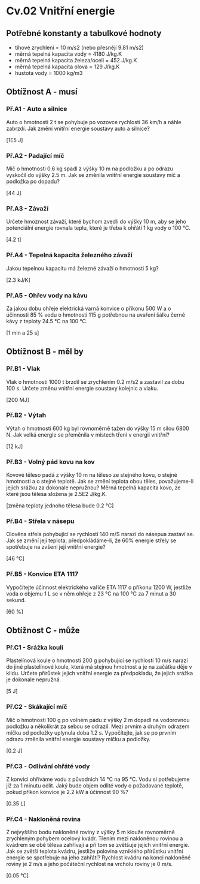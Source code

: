 # Cv.02 Vnitřní energie

## Potřebné konstanty a tabulkové hodnoty

* tíhové zrychlení = 10 m/s2 (nebo přesnějí 9.81 m/s2)
* měrná tepelná kapacita vody = 4180 J/kg.K
* měrná tepelná kapacita železa/oceli = 452 J/kg.K
* měrná tepelná kapacita olova = 129 J/kg.K
* hustota vody = 1000 kg/m3

## Obtížnost A - musí

### Př.A1 - Auto a silnice
Auto o hmotnosti 2 t se pohybuje po vozovce rychlostí 36 km/h a náhle zabrzdí. Jak změní vnitřní energie soustavy auto a silnice?

[1E5 J]

### Př.A2 - Padající míč
Míč o hmotnosti 0.6 kg spadl z výšky 10 m na podložku a po odrazu vyskočil do výšky 2.5 m. Jak se změnila vnitřní energie soustavy míč a podložka po dopadu?

[44 J]

### Př.A3 - Závaží
Určete hmoznost závaží, které bychom zvedli do výšky 10 m, aby se jeho potenciální energie rovnala teplu, které je třeba k ohřátí 1 kg vody o 100 °C.

[4.2 t]

### Př.A4 - Tepelná kapacita železného závaží
Jakou tepelnou kapacitu má železné závaží o hmotnosti 5 kg?

[2.3 kJ/K] 

### Př.A5 - Ohřev vody na kávu
Za jakou dobu ohřeje elektrická varná konvice o příkonu 500 W a o účinnosti 85 % vodu o hmotnosti 115 g potřebnou na uvaření šálku černé kávy z teploty 24.5 °C na 100 °C. 

[1 min a 25 s]

## Obtížnost B - měl by

### Př.B1 - Vlak
Vlak o hmotnosti 1000 t brzdil se zrychlením 0.2 m/s2 a zastavil za dobu 100 s. Určete změnu vnitřní energie soustavy kolejnic a vlaku.

[200 MJ]

### Př.B2 - Výtah
Výtah o hmotnosti 600 kg byl rovnoměrně tažen do výšky 15 m silou 6800 N. Jak velká energie se přeměnila v místech tření v energii vnitřní?

[12 kJ]

### Př.B3 - Volný pád kovu na kov
Kovové těleso padá z výšky 10 m na těleso ze stejného kovu, o stejné hmotnosti a o stejné teplotě. Jak se změní teplota obou těles, považujeme-li jejich srážku za dokonale nepružnou? Měrná tepelná kapacita kovo, ze které jsou tělesa složena je 2.5E2 J/kg.K.

[změna teploty jednoho tělesa bude 0.2 °C]

### Př.B4 - Střela v násepu
Olověna střela pohybující se rychlostí 140 m/S narazí do násepua zastaví se. Jak se změní její teplota, předpokládáme-li, že 60% energie střely se spotřebuje na zvšení její vnitřní energie?

[46 °C]

### Př.B5 - Konvice ETA 1117
Vypočítejte účinnost elektrického vařiče ETA 1117 o příkonu 1200 W, jestliže voda o objemu 1 L se v něm ohřeje z 23 °C na 100 °C za 7 minut a 30 sekund. 

[60 %]

## Obtížnost C - může

### Př.C1 - Srážka koulí
Plastelínová koule o hmotnosti 200 g pohybující se rychlostí 10 m/s narazí do jiné plastelínové koule, která má stejnou hmotnost a je na začátku děje v klidu. Určete přírůstek jejich vnitřní energie za předpokladu, že jejich srážka je dokonale nepružná.

[5 J]

### Př.C2 - Skákající míč
Míč o hmotnosti 100 g po volném pádu z výšky 2 m dopadl na vodorovnou podložku a několikrát za sebou se odrazil. Mezi prvním a druhým odrazem míčku od podložky uplynula doba 1.2 s. Vypočítejte, jak se po prvním odrazu změnila vnitřní energie soustavy míčku a podložky. 

[0.2 J]

### Př.C3 - Odlívání ohřáté vody
Z konvici ohříváme vodu z původních 14 °C na 95 °C. Vodu si potřebujeme již za 1 minutu odlít. Jaký bude objem odlité vody o požadované teplotě, pokud příkon konvice je 2.2 kW a účinnost 90 %?

[0.35 L]

### Př.C4 - Nakloněná rovina
Z nejvyššího bodu nakloněné roviny z výšky 5 m klouže rovnoměrně zrychleným pohybem ocelový kvádr. Třením mezi nakloněnou rovinou a kvádrem se obě tělesa zahřívají a pří tom se zvětšuje jejich vnitřní energie. Jak se zvětší teplota kvádru, jestliže polovina vzniklého přírůstku vnitřní energie se spotřebuje na jeho zahřátí? Rychlost kvádru na konci nakloněné roviny je 2 m/s a jeho počáteční rychlost na vrcholu roviny je 0 m/s.

[0.05 °C]
